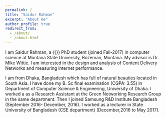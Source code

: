 ```yaml
---
permalink: /
title: "Saidur Rahman"
excerpt: "About me"
author_profile: true
redirect_from:
  - /about/
  - /about.html
---
```

<html>
<script>
function getAge() {

    function isLeap(year) {
        return year % 4 == 0 && (year % 100 != 0 || year % 400 == 0);
    }
    var birthDate = new Date(2017, 8, 27);
    var now = new Date(),
        age = now.getFullYear() - birthDate.getFullYear(),
        doyNow = now.getDoY(),
        doyBirth = birthDate.getDoY();

    // normalize day-of-year in leap years
    if (isLeap(now.getFullYear()) && doyNow > 58 && doyBirth > 59)
        doyNow--;

    if (isLeap(birthDate.getFullYear()) && doyNow > 58 && doyBirth > 59)
        doyBirth--;

    if (doyNow <= doyBirth)
        age--;  // birthday not yet passed this year, so -1
    if(age>2)
    {
      document.write(age+"rd");
    }
    else
    {
      document.write(age+"nd");      
    }
};


</script>
<body>
I am Saidur Rahman, a {{<script>getAge();</script>}} PhD student (joined Fall-2017) in computer science at Montana State University, Bozeman, Montana. My advisor is Dr. Mike Wittie. I am interested in the design and analysis of Content Delivery Networks and measuring internet performance.

I am from Dhaka, Bangladesh which has full of natural beauties located in South Asia. I have done my B. Sc final examination (CGPA: 3.55) in Department of Computer Science & Engineering, University of Dhaka. I worked a as a Research Assistant at the Green Networking Research Group in the same department. Then I joined Samsung R&D Institute Bangladesh (September 2016- December, 2016). I worked as a lecturer in State University of Bangladesh (CSE department) (December,2016 to May 2017).
</body>
</html>

